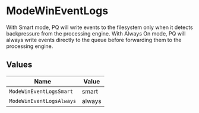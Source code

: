 # ModeWinEventLogs

With Smart mode, PQ will write events to the filesystem only when it detects backpressure from the processing engine. With Always On mode, PQ will always write events directly to the queue before forwarding them to the processing engine.


## Values

| Name                     | Value                    |
| ------------------------ | ------------------------ |
| `ModeWinEventLogsSmart`  | smart                    |
| `ModeWinEventLogsAlways` | always                   |